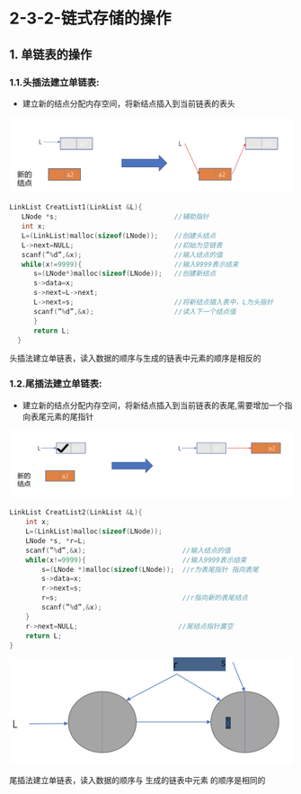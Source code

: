 # 2-3-2-链式存储的操作

## 1. 单链表的操作

### 1.1.头插法建立单链表: 

* 建立新的结点分配内存空间，将新结点插入到当前链表的表头

![](../../.gitbook/assets/image%20%2828%29.png)

```c
LinkList CreatList1(LinkList &L){ 
   LNode *s;                             //辅助指针
   int x; 
   L=(LinkList)malloc(sizeof(LNode));    //创建头结点
   L->next=NULL;                         //初始为空链表
   scanf(”%d”,&x);                       //输入结点的值 
   while(x!=9999){                       //输入9999表示结束
      s=(LNode*)malloc(sizeof(LNode));   //创建新结点
      s->data=x;                        
      s->next=L->next;
      L->next=s;                         //将新结点插入表中，L为头指针
      scanf(”%d”,&x);                    //读入下一个结点值
      }
      return L;
  }
```

头插法建立单链表，读入数据的顺序与生成的链表中元素的顺序是相反的



### 1.2.尾插法建立单链表:

* 建立新的结点分配内存空间，将新结点插入到当前链表的表尾,需要增加一个指向表尾元素的尾指针

![](../../.gitbook/assets/image%20%2871%29.png)

```cpp
LinkList CreatList2(LinkList &L){ 
    int x;
    L=(LinkList)malloc(sizeof(LNode)); 
    LNode *s, *r=L;
    scanf(”%d”,&x);                        //输入结点的值
    while(x!=9999){                        //输入9999表示结束
        s=(LNode *)malloc(sizeof(LNode));  //r为表尾指针 指向表尾
        s->data=x;
        r->next=s;
        r=s;                               //r指向新的表尾结点
        scanf(”%d”,&x);
    } 
    r->next=NULL;                         //尾结点指针置空
    return L;
}
```

![](../../.gitbook/assets/image%20%2813%29.png)





尾插法建立单链表，读入数据的顺序与 生成的链表中元素 的顺序是相同的

